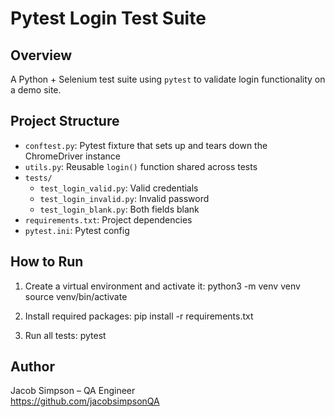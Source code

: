 # Pytest Login Test Suite

## Overview
A Python + Selenium test suite using `pytest` to validate login functionality on a demo site.

## Project Structure

- `conftest.py`: Pytest fixture that sets up and tears down the ChromeDriver instance
- `utils.py`: Reusable `login()` function shared across tests
- `tests/`
  - `test_login_valid.py`: Valid credentials
  - `test_login_invalid.py`: Invalid password
  - `test_login_blank.py`: Both fields blank
- `requirements.txt`: Project dependencies
- `pytest.ini`: Pytest config

## How to Run

1. Create a virtual environment and activate it:
   python3 -m venv venv
   source venv/bin/activate

2. Install required packages:
   pip install -r requirements.txt

3. Run all tests:
   pytest

## Author
Jacob Simpson – QA Engineer  
https://github.com/jacobsimpsonQA
